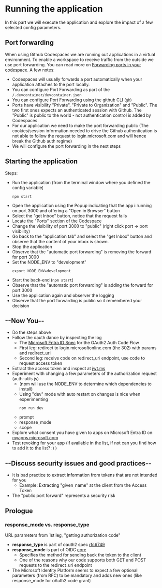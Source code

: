 # Running the application

In this part we will execute the application and explore the impact of a few selected config parameters.

## Port forwarding

When using Github Codespaces we are running out applications in a virtual environment. To enable a workspace to receive traffic from the outside we use port forwarding. You can read more on [Forwarding ports in your codespace](https://docs.github.com/en/codespaces/developing-in-a-codespace/forwarding-ports-in-your-codespace). A few notes:

- Codespaces will usually forwards a port automatically when your application attaches to the port locally.
- You can configure Port Forwarding as part of the `/.devcontainer/devcontainer.json`
- You can configure Port Forwarding using the github CLI (`gh`)
- Ports have visibility "Private", "Private to Organization" and "Public". The two first ones expects an authenticated session with Github. The "Public" is public to the world - not authentication control is added by Codespaces.
- For our application we need to make the port forwarding public (The cookies/session information needed to drive the Github authentication is not able to follow the request to login.microsoft.com and will hence break the Github auth regime)
- We will configure the port forwarding in the next steps

## Starting the application


Steps:

* Run the application (from the terminal window where you defined the config variable)
  ```shell
  npm start
  ```
* Open the application using the Popup indicating that the app i running on port 3000 and offering a "Open in Browser" button
* Select the "get Inbox" button, notice that the request fails
* Locate the "Ports" section of the Codespace
* Change the visibility of port 3000 to "public" (right click port -> port visibility)
* Go back to the "application tab" and select the "get Inbox" button and observe that the content of your inbox is shown.
* Stop the application
* Observe that the "automatic port forwarding" is removing the forward for port 3000
* Set the NODE_ENV to "development"
  ```shell
  export NODE_ENV=development
  ```
* Start the back-end (`npm start`)
* Observe that the "automatic port forwarding" is adding the forward for port 3000
* Use the application again and observer the logging
* Observe that the port forwarding is public so it remembered your decision

## --Now You--

* Do the steps above
* Follow the oauth dance by inspecting the log
  * The [Microsoft Entra ID Spec](https://docs.microsoft.com/en-us/azure/active-directory/develop/v2-oauth2-auth-code-flow) for the OAuth2 Auth Code Flow
  * First leg: redirect to login.microsoftonline.com (the 302) with params and redirect_uri
  * Second leg: receive code on redirect_uri endpoint, use code to request access token 
* Extract the access token and inspect at [jwt.ms](https://jwt.ms)
* Experiment with changing a few parameters of the authorization request (auth-utils.js)
  * (npm will use the NODE_ENV to determine which dependencies to install)
  * Using "dev" mode with auto restart on changes is nice when experimenting
    ```shell
    npm run dev
    ````
  * prompt
  * response_mode
  * scope
* Explore what consent you have given to apps on Microsoft Entra ID on [myapps.microsoft.com](https://myapps.microsoft.com/)
 * Test revoking for your app (if available in the list, if not can you find how to add it to the list? :) )

## --Discuss security issues and good practices--

* It is bad practice to extract information from tokens that are not intended for you
  * Example: Extracting "given_name" at the client from the Access Token
* The "public port forward" represents a security risk

## Prologue

### response_mode vs. response_type
URL parameters from 1st leg, "getting authorization code"
* **response_type** is part of oauth2 spec [rfc6749](https://datatracker.ietf.org/doc/html/rfc6749)
* **response_mode** is part of OIDC [core](https://openid.net/specs/openid-connect-core-1_0.html)
  * Specifies the method for sending back the token to the client
  * One of the reasons why our code supports both GET and POST requests to the redirect_uri endpoint
* The Microsoft Identity Platform seems to expect a few optional parameters (from RFC) to be mandatory and adds new ones (like response_mode for oAuth2 code grant)
